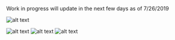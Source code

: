
Work in progress will update in the next few days as of	7/26/2019

![alt text](/readmePic/mainScreen.png "Mainscreen")

![alt text](/readmePic/dogPics.png "dog pictures")
![alt text](/readmePic/predict.png "predict")
![alt text](/readmePic/save.png "save")
